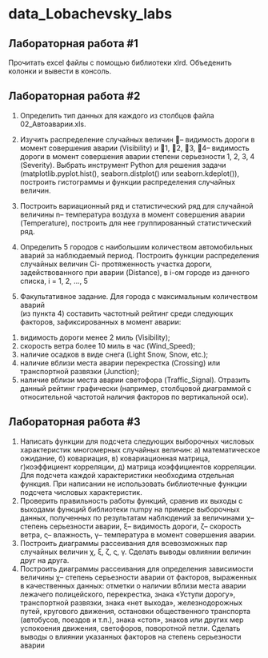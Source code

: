 # data_Lobachevsky_labs

## Лабораторная работа #1

Прочитать excel файлы с помощью библиотеки xlrd. Объеденить колонки и вывести в консоль.

## Лабораторная работа #2

1. Определить тип данных для каждого из столбцов файла 02_Автоаварии.xls.
2. Изучить распределение случайных величин – видимость дороги в момент совершения аварии (Visibility) и 1, 2, 3, 4– видимость дороги в момент совершения аварии степени серьезности 1, 2, 3, 4 (Severity). Выбрать инструмент Python для решения задачи (matplotlib.pyplot.hist(), seaborn.distplot() или seaborn.kdeplot()), построить гистограммы и функции распределения случайных величин.
3. Построить вариационный ряд и статистический ряд для случайной величины n– температура воздуха в момент совершения аварии (Temperature), построить для нее группированный статистический ряд.
4. Определить 5 городов с наибольшим количеством автомобильных аварий за наблюдаемый период. Построить функции распределения случайных величин Ci- протяженность участка дороги, задействованного при аварии (Distance), в i-ом городе из данного списка, i = 1, 2, …, 5

5. Факультативное задание. Для города с максимальным количеством аварий            
(из пункта 4) составить частотный рейтинг среди следующих факторов, 
зафиксированных в момент аварии: 
1) видимость дороги менее 2 миль (Visibility); 
2) скорость ветра более 10 миль в час (Wind_Speed); 
3) наличие осадков в виде снега (Light Snow, Snow, etc.); 
4) наличие вблизи места аварии перекрестка (Crossing) или транспортной 
развязки (Junction); 
5) наличие вблизи места аварии светофора (Traffic_Signal). 
Отразить данный рейтинг графически (например, столбцовой диаграммой с 
относительной частотой наличия факторов по вертикальной оси).

## Лабораторная работа #3

1. Написать функции для подсчета следующих выборочных числовых характеристик многомерных случайных величин: а) математическое ожидание, б) ковариация, в) ковариационная матрица, г)коэффициент корреляции, д) матрица коэффициентов корреляции.
 Для подсчета каждой характеристики необходима отдельная функция. При написании не использовать библиотечные функции подсчета числовых характеристик.
2. Проверить правильность работы функций, сравнив их выходы с выходами функций библиотеки numpy на примере выборочных данных, полученных по результатам наблюдений за величинами χ– степень серьезности аварии, ξ– видимость дороги, ζ– скорость ветра, ς– влажность, γ– температура в момент совершения аварии.
3. Построить диаграммы рассеивания для всевозможных пар случайных величин χ, ξ, ζ, ς, γ. Сделать выводы овлиянии величин друг на друга.
4. Построить диаграммы рассеивания для определения зависимости величины χ– степень серьезности аварии от факторов, выраженных в качественных данных: отметки о наличии вблизи места аварии лежачего полицейского, перекрестка, знака «Уступи дорогу», транспортной развязки, знака «нет выхода», железнодорожных путей, кругового движения, остановки общественного транспорта (автобусов, поездов и т.п.), знака «стоп», знаков или других мер успокоения движения, светофоров, поворотной петли. Сделать выводы о влиянии указанных факторов на степень серьезности аварии


